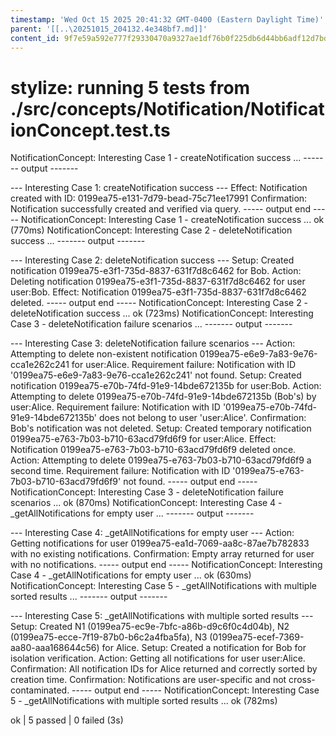 ```yaml
---
timestamp: 'Wed Oct 15 2025 20:41:32 GMT-0400 (Eastern Daylight Time)'
parent: '[[..\20251015_204132.4e348bf7.md]]'
content_id: 9f7e59a592e777f29330470a9327ae1df76b0f225db6d44bb6adf12d7bde12be
---
```


# stylize: running 5 tests from ./src/concepts/Notification/NotificationConcept.test.ts

NotificationConcept: Interesting Case 1 - createNotification success ...
\------- output -------

\--- Interesting Case 1: createNotification success ---
Effect: Notification created with ID: 0199ea75-e131-7d79-bead-75c71ee17991
Confirmation: Notification successfully created and verified via query.
\----- output end -----
NotificationConcept: Interesting Case 1 - createNotification success ... ok (770ms)
NotificationConcept: Interesting Case 2 - deleteNotification success ...
\------- output -------

\--- Interesting Case 2: deleteNotification success ---
Setup: Created notification 0199ea75-e3f1-735d-8837-631f7d8c6462 for Bob.
Action: Deleting notification 0199ea75-e3f1-735d-8837-631f7d8c6462 for user user:Bob.
Effect: Notification 0199ea75-e3f1-735d-8837-631f7d8c6462 deleted.
\----- output end -----
NotificationConcept: Interesting Case 2 - deleteNotification success ... ok (723ms)
NotificationConcept: Interesting Case 3 - deleteNotification failure scenarios ...
\------- output -------

\--- Interesting Case 3: deleteNotification failure scenarios ---
Action: Attempting to delete non-existent notification 0199ea75-e6e9-7a83-9e76-cca1e262c241 for user:Alice.
Requirement failure: Notification with ID '0199ea75-e6e9-7a83-9e76-cca1e262c241' not found.
Setup: Created notification 0199ea75-e70b-74fd-91e9-14bde672135b for user:Bob.
Action: Attempting to delete 0199ea75-e70b-74fd-91e9-14bde672135b (Bob's) by user:Alice.
Requirement failure: Notification with ID '0199ea75-e70b-74fd-91e9-14bde672135b' does not belong to user 'user:Alice'.
Confirmation: Bob's notification was not deleted.
Setup: Created temporary notification 0199ea75-e763-7b03-b710-63acd79fd6f9 for user:Alice.
Effect: Notification 0199ea75-e763-7b03-b710-63acd79fd6f9 deleted once.
Action: Attempting to delete 0199ea75-e763-7b03-b710-63acd79fd6f9 a second time.
Requirement failure: Notification with ID '0199ea75-e763-7b03-b710-63acd79fd6f9' not found.
\----- output end -----
NotificationConcept: Interesting Case 3 - deleteNotification failure scenarios ... ok (870ms)
NotificationConcept: Interesting Case 4 - \_getAllNotifications for empty user ...
\------- output -------

\--- Interesting Case 4: \_getAllNotifications for empty user ---
Action: Getting notifications for user 0199ea75-ea1d-7069-aa8c-87ae7b782833 with no existing notifications.
Confirmation: Empty array returned for user with no notifications.
\----- output end -----
NotificationConcept: Interesting Case 4 - \_getAllNotifications for empty user ... ok (630ms)
NotificationConcept: Interesting Case 5 - \_getAllNotifications with multiple sorted results ...
\------- output -------

\--- Interesting Case 5: \_getAllNotifications with multiple sorted results ---
Setup: Created N1 (0199ea75-ec9e-7bfc-a86b-d9c6f0c4d04b), N2 (0199ea75-ecce-7f19-87b0-b6c2a4fba5fa), N3 (0199ea75-ecef-7369-aa80-aaa168644c56) for Alice.
Setup: Created a notification for Bob for isolation verification.
Action: Getting all notifications for user user:Alice.
Confirmation: All notification IDs for Alice returned and correctly sorted by creation time.
Confirmation: Notifications are user-specific and not cross-contaminated.
\----- output end -----
NotificationConcept: Interesting Case 5 - \_getAllNotifications with multiple sorted results ... ok (782ms)

ok | 5 passed | 0 failed (3s)
